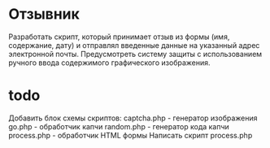 # Отзывник
Разработать скрипт, который принимает отзыв из формы (имя, содержание, дату) и отправлял введенные данные на указанный адрес электронной почты. Предусмотреть систему защиты с использованием ручного ввода содержимого графического изображения.


# todo
Добавить блок схемы скриптов:
captcha.php - генератор изображения
go.php - обработчик капчи
random.php - генератор кода капчи
process.php - обработчик HTML формы
Написать скрипт process.php
